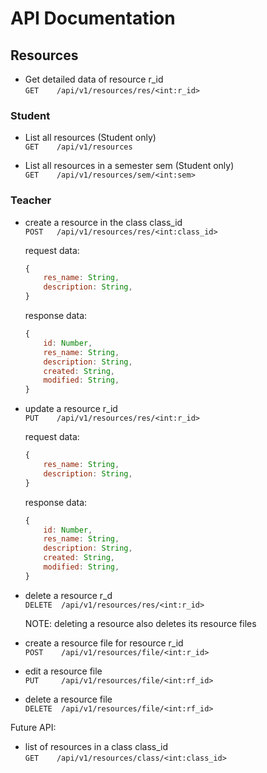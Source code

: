 # API Documentation


## Resources

- Get detailed data of resource r_id  
`GET    /api/v1/resources/res/<int:r_id>`

### Student
- List all resources (Student only)  
`GET    /api/v1/resources`

- List all resources in a semester sem (Student only)  
`GET    /api/v1/resources/sem/<int:sem>`

### Teacher
- create a resource in the class class_id  
`POST   /api/v1/resources/res/<int:class_id>`

    request data:
    ```js
    {
        res_name: String,  
        description: String,  
    }
    ``` 

    response data: 
    ```js
    {
        id: Number,
        res_name: String,
        description: String,
        created: String,
        modified: String,
    }
    ```

- update a resource r_id  
`PUT    /api/v1/resources/res/<int:r_id>`

    request data:
    ```js
    {
        res_name: String,
        description: String,
    }
    ```

    response data:
    ```js
    {
        id: Number,
        res_name: String,
        description: String,
        created: String,
        modified: String,
    }
    ```

- delete a resource r_d  
`DELETE  /api/v1/resources/res/<int:r_id>`  

    NOTE: deleting a resource also deletes its resource files


- create a resource file for resource r_id  
`POST    /api/v1/resources/file/<int:r_id>`  

- edit a resource file  
`PUT     /api/v1/resources/file/<int:rf_id>`  

- delete a resource file  
`DELETE  /api/v1/resources/file/<int:rf_id>`  



Future API:  
- list of resources in a class class_id  
`GET    /api/v1/resources/class/<int:class_id>`  